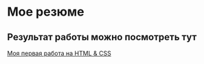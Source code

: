 # Мое резюме
## Результат работы можно посмотреть тут
[Моя первая работа на HTML & CSS](https://arslansat.github.io/resume/)
